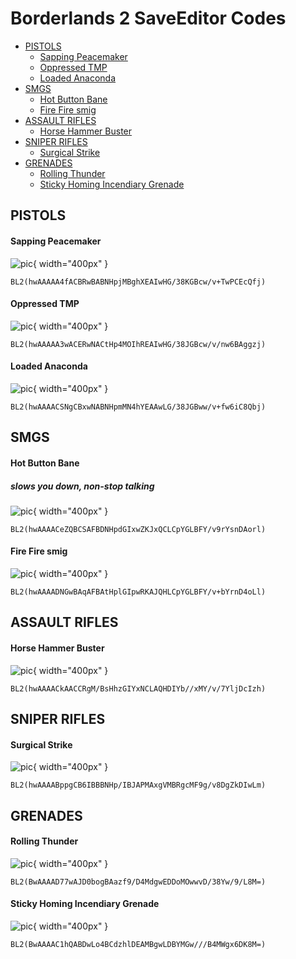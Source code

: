 # Borderlands 2 SaveEditor Codes

- [PISTOLS](#PISTOLS)
  - [Sapping Peacemaker](#Sapping-Peacemaker)
  - [Oppressed TMP](#Oppressed-TMP)
  - [Loaded Anaconda](#Loaded-Anaconda)
- [SMGS](#SMGS)
  - [Hot Button Bane](#Hot-Button-Bane)
  - [Fire Fire smig](#Fire-Fire-smig)
- [ASSAULT RIFLES](#ASSAULT-RIFLES)
  - [Horse Hammer Buster](#Horse-Hammer-Buster)
- [SNIPER RIFLES](#SNIPER-RIFLES)
  - [Surgical Strike](#Surgical-Strike)
- [GRENADES](#GRENADES)
  - [Rolling Thunder](#Rolling-Thunder)
  - [Sticky Homing Incendiary Grenade](#Sticky-Homing-Incendiary-Grenade)


## PISTOLS

#### Sapping Peacemaker

![pic](images/Sapping_Peacemaker.jpg){ width="400px" }

`BL2(hwAAAAA4fACBRwBABNHpjMBghXEAIwHG/38KGBcw/v+TwPCEcQfj)`

#### Oppressed TMP

![pic](images/Oppressed_TMP.jpg){ width="400px" }

`BL2(hwAAAAA3wACERwNACtHp4MOIhREAIwHG/38JGBcw/v/nw6BAggzj)`

#### Loaded Anaconda

![pic](images/Loaded_Anaconda.jpg){ width="400px" }

`BL2(hwAAAACSNgCBxwNABNHpmMN4hYEAAwLG/38JGBww/v+fw6iC8Qbj)`

## SMGS

#### Hot Button Bane
##### slows you down, non-stop talking

![pic](images/Hot_Button_Bane.jpg){ width="400px" }

`BL2(hwAAAACeZQBCSAFBDNHpdGIxwZKJxQCLCpYGLBFY/v9rYsnDAorl)`

#### Fire Fire smig

![pic](images/Fire_Fire_smig.jpg){ width="400px" }

`BL2(hwAAAADNGwBAqAFBAtHplGIpwRKAJQHLCpYGLBFY/v+bYrnD4oLl)`

## ASSAULT RIFLES

#### Horse Hammer Buster

![pic](images/Horse_Hammer_Buster.jpg){ width="400px" }

`BL2(hwAAAACkAACCRgM/BsHhzGIYxNCLAQHDIYb//xMY/v/7YljDcIzh)`

## SNIPER RIFLES

#### Surgical Strike

![pic](images/Surgical_Strike.jpg){ width="400px" }

`BL2(hwAAAABppgCB6IBBBNHp/IBJAPMAxgVMBRgcMF9g/v8DgZkDIwLm)`

## GRENADES

#### Rolling Thunder

![pic](images/Rolling_Thunder.jpg){ width="400px" }

`BL2(BwAAAAD77wAJD0bogBAazf9/D4MdgwEDDoMOwwvD/38Yw/9/L8M=)`

#### Sticky Homing Incendiary Grenade

![pic](images/Sticky_Homing_Incendiary_Grenade.jpg){ width="400px" }

`BL2(BwAAAAC1hQABDwLo4BCdzhlDEAMBgwLDBYMGw///B4MWgx6DK8M=)`



